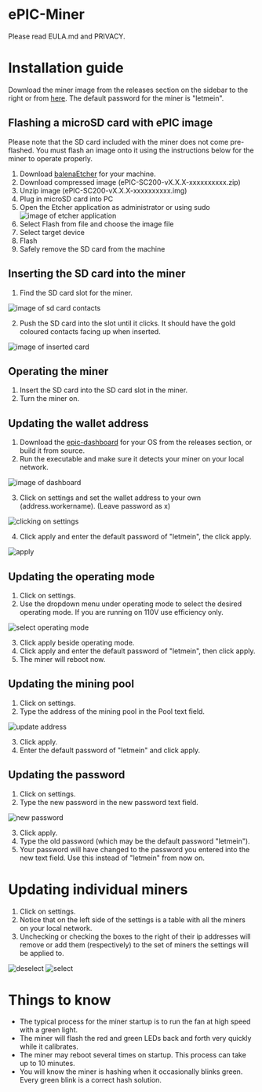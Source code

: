 # ePIC-Miner

Please read EULA.md and PRIVACY.

# Installation guide

Download the miner image from the releases section on the sidebar to the right or from [here](https://github.com/epicblockchain/epic-miner/releases/tag/1.0.0).
The default password for the miner is "letmein".

## Flashing a microSD card with ePIC image

Please note that the SD card included with the miner does not come pre-flashed. You must flash an image onto it using the instructions below for the miner to operate properly.

1. Download [balenaEtcher](https://www.balena.io/etcher/) for your machine.
2. Download compressed image (ePIC-SC200-vX.X.X-xxxxxxxxxx.zip)
3. Unzip image (ePIC-SC200-vX.X.X-xxxxxxxxxx.img)
4. Plug in microSD card into PC
5. Open the Etcher application as administrator or using sudo
![image of etcher application](images/balena.png)
6. Select Flash from file and choose the image file
7. Select target device
8. Flash
9. Safely remove the SD card from the machine

## Inserting the SD card into the miner

1. Find the SD card slot for the miner.

![image of sd card contacts](images/sd_card_contacts.jpg)

2. Push the SD card into the slot until it clicks. It should have the gold coloured contacts facing up when inserted.

![image of inserted card](images/sd_card_inserted.jpg)

## Operating the miner

1. Insert the SD card into the SD card slot in the miner.
2. Turn the miner on.

## Updating the wallet address

1. Download the [epic-dashboard](https://github.com/epicblockchain/epic-dashboard) for your OS from the releases section, or build it from source.
2. Run the executable and make sure it detects your miner on your local network.

![image of dashboard](images/dashboard.png)

3. Click on settings and set the wallet address to your own (address.workername). (Leave password as x)

![clicking on settings](images/click_settings.png)

4. Click apply and enter the default password of "letmein", the click apply.

![apply](images/apply.png)

## Updating the operating mode

1. Click on settings.
2. Use the dropdown menu under operating mode to select the desired operating mode. If you are running on 110V use efficiency only.

![select operating mode](images/operatingmode.png)

3. Click apply beside operating mode.
4. Click apply and enter the default password of "letmein", then click apply.
5. The miner will reboot now.

## Updating the mining pool
1. Click on settings.
2. Type the address of the mining pool in the Pool text field.

![update address](images/address.png)

3. Click apply.
4. Enter the default password of "letmein" and click apply.

## Updating the password

1. Click on settings.
2. Type the new password in the new password text field.

![new password](images/newpassword.png)

3. Click apply.
4. Type the old password (which may be the default password "letmein").
5. Your password will have changed to the password you entered into the new text field. Use this instead of "letmein" from now on.

# Updating individual miners

1. Click on settings.
2. Notice that on the left side of the settings is a table with all the miners on your local network.
3. Unchecking or checking the boxes to the right of their ip addresses will remove or add them (respectively) to the set of miners the settings will be applied to.

![deselect](images/unselect.png)
![select](images/select.png)

# Things to know

* The typical process for the miner startup is to run the fan at high speed with a green light.
* The miner will flash the red and green LEDs back and forth very quickly while it calibrates.
* The miner may reboot several times on startup. This process can take up to 10 minutes.
* You will know the miner is hashing when it occasionally blinks green. Every green blink is a correct hash solution.
